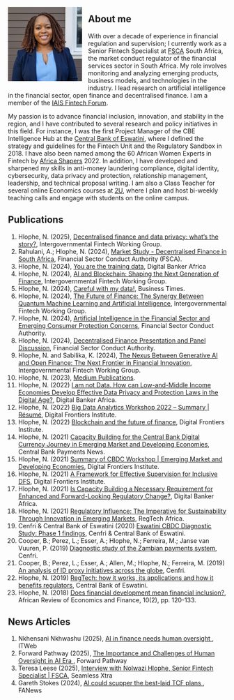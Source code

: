 <dl>
<img src="000-7WV_9bb0gUA.jpeg" style="border: 0pt none; margin-bottom: 1em; float: left; margin-right: 1em;" height="170">
<p style="text-align: left;">
</p>
</dl> 

## About me
 
With over a decade of experience in financial regulation and supervision; I currently work as a Senior Fintech Specialist at <a href="https://www.fsca.co.za/Pages/Default.aspx" target="_blank">FSCA</a> South Africa, the market conduct regulator of the financial services sector in South Africa. My role involves monitoring and analyzing emerging products, business models, and technologies in the industry. I lead research on artificial intelligence in the financial sector, open finance and decentralised finance. I am a member of the <a href="https://www.iaisweb.org/activities-topics/digital-innovation/" target="_blank">IAIS Fintech Forum</a>.

My passion is to advance financial inclusion, innovation, and stability in the region, and I have contributed to several research and policy initiatives in this field. For instance, I was the first Project Manager of the CBE Intelligence Hub at the <a href="https://www.centralbank.org.sz/" target="_blank">Central Bank of Eswatini</a>, where I defined the strategy and guidelines for the Fintech Unit and the Regulatory Sandbox in 2018. I have also been named among the 60 African Women Experts in Fintech by <a href="https://africanshapers.com/en/60-african-women-experts-in-fintech/" target="_blank">Africa Shapers</a> 2022. In addition, I have developed and sharpened my skills in anti-money laundering compliance, digital identity, cybersecurity, data privacy and protection, relationship management, leadership, and technical proposal writing. I am also a Class Teacher for several online Economics courses at <a href="https://2u.com/" target="_blank">2U</a>, where I plan and host bi-weekly teaching calls and engage with students on the online campus.

## Publications

1. Hlophe, N. (2025), <a href="https://www.ifwg.co.za/Pages/Decentralised-finance-and-data-privacy.aspx" target="_blank"> Decentralised finance and data privacy: what’s the story?</a>, Intergovernmental Fintech Working Group.
2. Rahulani, A.; Hlophe, N. (2024), <a href="https://www.fsca.co.za/Regulatory%20Frameworks/Documents/Market%20Study%20-%20Decentralised%20Finance%20in%20South%20Africa.pdf" target="_blank"> Market Study - Decentralised Finance in South Africa</a>, Financial Sector Conduct Authority (FSCA).
3. Hlophe, N. (2024), <a href="https://digitalbankerafrica.com/you-are-the-training-data/" target="_blank"> You are the training data</a>, Digital Banker Africa
4. Hlophe, N. (2024), <a href="https://www.ifwg.co.za:443/Pages/AI-and-Blockchain-Shaping-the-Next-Generation-of-Finance.aspx" target="_blank"> AI and Blockchain: Shaping the Next Generation of Finance</a>, Intergovernmental Fintech Working Group.
5. Hlophe, N. (2024), <a href="https://www.businesslive.co.za/bt/opinion/2024-09-22-nolwazi-hlophe-careful-with-my-data/" target="_blank"> Careful with my data!</a>, Business Times.
6. Hlophe, N. (2024), <a href="https://www.ifwg.co.za/Pages/The-Future-of-Finance.aspx" target="_blank"> The Future of Finance: The Synergy Between Quantum Machine Learning and Artificial Intelligence</a>, Intergovernmental Fintech Working Group.
7. Hlophe, N. (2024), <a href="https://www.fsca.co.za/Documents/Presentation%20on%20AI%20in%20Finance%20and%20Consumer%20Protection%20FSCA%20Conference%20Day%201.pdf" target="_blank"> Artificial Intelligence in the Financial Sector and Emerging Consumer Protection Concerns</a>, Financial Sector Conduct Authority.
8. Hlophe, N. (2024), <a href="https://www.fsca.co.za/Regulatory%20Frameworks/Documents/2023.10.26_DeFi%20Presentation%20and%20Panel%20Discussion%201.pdf" target="_blank">Decentralised Finance Presentation and Panel Discussion</a>, Financial Sector Conduct Authority.
9. Hlophe, N. and Sabilika, K. (2024), <a href="https://www.ifwg.co.za/Pages/The-nexus-between-generative-AI-and-open-finance.aspx" target="_blank">The Nexus Between Generative AI and Open Finance: The Next Frontier in Financial Innovation</a>, Intergovernmental Fintech Working Group.
10. Hlophe, N. (2023), <a href="https://medium.com/@nolwazihlophe" target="_blank"> Medium Publications</a>.
11. Hlophe, N. (2022) <a href="https://issuu.com/digitalbankerafrica/docs/digital_banker_africa_autumn_2022/42" target="_blank"> I am not Data. How can Low-and-Middle Income Economies Develop Effective Data Privacy and Protection Laws in the Digital Age?</a>, Digital Banker Africa.
12. Hlophe, N. (2022) <a href="https://digitalfrontiersinstitute.org/big-data-analytics-workshop-2022-summary/" target="_blank"> Big Data Analytics Workshop 2022 – Summary | Résumé</a>, Digital Frontiers Institute.
13. Hlophe, N. (2022) <a href="https://digitalfrontiersinstitute.org/blockchain-and-the-future-of-finance/" target="_blank"> Blockchain and the future of finance</a>, Digital Frontiers Institute.
14. Hlophe, N. (2021) <a href="https://cbpn.currencyresearch.com/blog/2021/11/25/dfi-capacity-building-for-cbdcs/" target="_blank"> Capacity Building for the Central Bank Digital Currency Journey in Emerging Market and Developing Economies</a>, Central Bank Payments News.
15. Hlophe, N. (2021) <a href="https://digitalfrontiersinstitute.org/summary-of-cbdc-workshop-emerging-market-and-developing-economies/" target="_blank"> Summary of CBDC Workshop | Emerging Market and Developing Economies</a>, Digital Frontiers Institute.
16. Hlophe, N. (2021) <a href="https://digitalfrontiersinstitute.org/a-framework-for-effective-supervision-for-inclusive-dfs/" target="_blank"> A Framework for Effective Supervision for Inclusive DFS</a>, Digital Frontiers Institute.
17. Hlophe, N. (2021) <a href="https://digitalbankerafrica.com/capacity-building-as-requirement-for-regulatory-change" target="_blank"> Is Capacity Building a Necessary Requirement for Enhanced and Forward-Looking Regulatory Change?</a>, Digital Banker Africa.
18. Hlophe, N. (2021) <a href="https://issuu.com/regtechafrica/docs/regtechafrica_magazine__issuu_" target="_blank"> Regulatory Influence: The Imperative for Sustainability Through Innovation in Emerging Markets</a>, RegTech Africa.
19. Cenfri & Central Bank of Eswatini (2020) <a href="https://www.centralbank.org.sz/cbdc" target="_blank"> Eswatini CBDC Diagnostic Study: Phase 1 findings</a>, Cenfri & Central Bank of Eswatini.
20. Cooper, B.; Perez, L.; Esser, A.; Hlophe, N.; Ferreira, M.; Janse van Vuuren, P. (2019) <a href="https://cenfri.org/publications/diagnostic-study-of-the-zambian-payments-system" target="_blank"> Diagnostic study of the Zambian payments system</a>, Cenfri.
21. Cooper, B.; Perez, L.; Esser, A.; Allen, M.; Hlophe, N.; Ferreira, M. (2019) <a href="https://cenfri.org/publications/an-analysis-of-id-proxy-initiatives-across-the-globe" target="_blank"> An analysis of ID proxy initiatives across the globe</a>, Cenfri.
22. Hlophe, N. (2019) <a href="https://.www.centralbank.org.sz/magazine/" target="_blank">RegTech: how it works, its applications and how it benefits regulators</a>, Central Bank of Eswatini. 
23. Hlophe, N. (2018) <a href="https://www.african-review.com/view-paper.php?serial=20191102135807-759399" target="_blank">Does financial development mean financial inclusion?</a>, African Review of Economics and Finance, 10(2), pp. 120-133.

## News Articles

1. Nkhensani Nkhwashu (2025), <a href="https://www.itweb.co.za/article/ai-in-finance-needs-human-oversight/mQwkoM6YwjR73r9A" target="_blank"> AI in finance needs human oversight </a>, ITWeb
2. Forward Pathway (2025), <a href="https://www.itweb.co.za/article/ai-in-finance-needs-human-oversight/mQwkoM6YwjR73r9A" target="_blank"> The Importance and Challenges of Human Oversight in AI Era </a>, Forward Pathway
3. Teresa Leese (2025), <a href="https://seamlessxtra.com/interview-with-nolwazi-hlophe-senior-fintech-specialist-fsca/" target="_blank"> Interview with Nolwazi Hlophe, Senior Fintech Specialist | FSCA</a>, Seamless Xtra
4. Gareth Stokes (2024), <a href="https://www.fanews.co.za/article/people-and-companies/12/events/1212/ai-could-scupper-the-best-laid-tcf-plans/39040" target="_blank"> AI could scupper the best-laid TCF plans </a>, FANews
